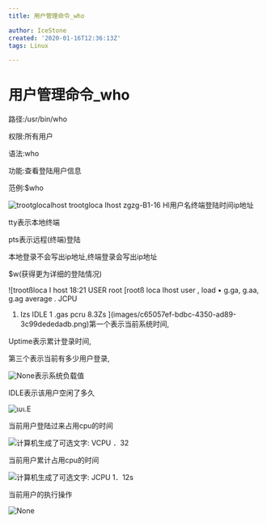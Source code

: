 ```yaml
---
title: 用户管理命令_who

author: IceStone
created: '2020-01-16T12:36:13Z'
tags: Linux

---
```


# 用户管理命令_who

路径:/usr/bin/who

权限:所有用户

语法:who

功能:查看登陆用户信息

范例:$who

 
![trootglocalhost 
trootgloca Ihost 
zgzg-B1-16 Hl ](images/e959653b-8af0-4f3d-a2a0-8ff9991b81fc.png)用户名终端登陆时间ip地址


tty表示本地终端

pts表示远程(终端)登陆

本地登录不会写出ip地址,终端登录会写出ip地址

 
$w(获得更为详细的登陆情况)

![trootßloca I host 
18:21 
USER 
root 
[rootß loca Ihost 
user , 
load 
• g.ga, g.aa, g.ag 
average . 
JCPU 
1. Izs 
IDLE 
1 .gas 
pcru 
8.3Zs ](images/c65057ef-bdbc-4350-ad89-3c99dededadb.png)第一个表示当前系统时间,


Uptime表示累计登录时间,

第三个表示当前有多少用户登录,

 
![None](images/84fcc580-2e5a-43d7-9b8e-2c4909cff2bd.png)表示系统负载值


 
IDLE表示该用户空闲了多久

![ιυι.Ε ](images/55c3a094-792e-4244-aae1-bbadded89126.png) 

当前用户登陆过来占用cpu的时间

![计算机生成了可选文字:
VCPU
．32](images/665acea8-2562-408c-8b14-e1877ca8d3bb.png) 

当前用户累计占用cpu的时间

![计算机生成了可选文字:
JCPU
1．12s](images/256291bd-89b8-42cc-aee4-256ee560ae41.png) 

当前用户的执行操作

![None](images/0a588ec9-3961-4323-bac2-0732cfd0ca9a.png) 

 
 
 
 
 
 
 
 
 
 
 
 
 
 
